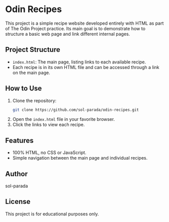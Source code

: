 # Odin Recipes

This project is a simple recipe website developed entirely with HTML as part of The Odin Project practice. Its main goal is to demonstrate how to structure a basic web page and link different internal pages.

## Project Structure

- `index.html`: The main page, listing links to each available recipe.
- Each recipe is in its own HTML file and can be accessed through a link on the main page.

## How to Use

1. Clone the repository:
   ```bash
   git clone https://github.com/sol-parada/odin-recipes.git
   ```
2. Open the `index.html` file in your favorite browser.
3. Click the links to view each recipe.

## Features

- 100% HTML, no CSS or JavaScript.
- Simple navigation between the main page and individual recipes.

## Author

sol-parada

## License

This project is for educational purposes only.